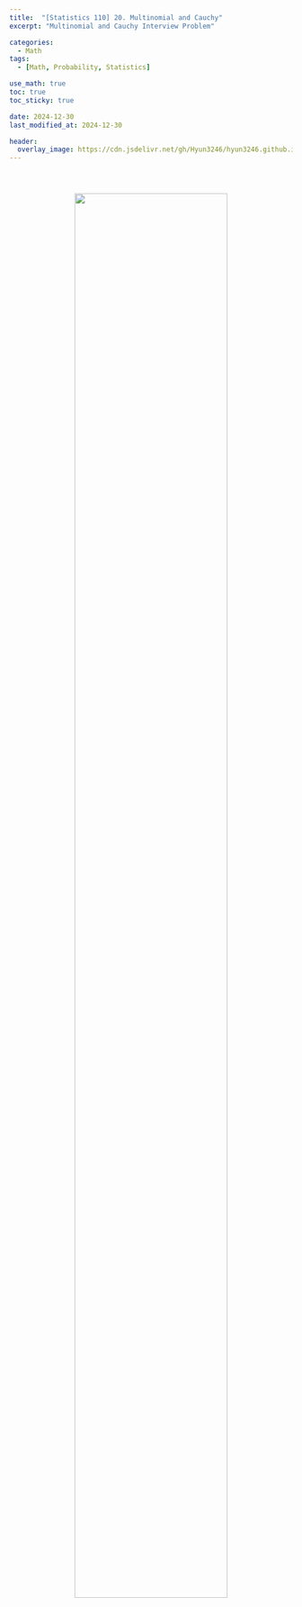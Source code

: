 ```yaml
---
title:  "[Statistics 110] 20. Multinomial and Cauchy"
excerpt: "Multinomial and Cauchy Interview Problem"

categories:
  - Math
tags:
  - [Math, Probability, Statistics]

use_math: true
toc: true
toc_sticky: true

date: 2024-12-30
last_modified_at: 2024-12-30

header:
  overlay_image: https://cdn.jsdelivr.net/gh/Hyun3246/hyun3246.github.io@master/image/overlay image/Statistics 110.png
---
```


<br/>
<figure style="display:block; text-align:center;">
  <img src="https://cdn.jsdelivr.net/gh/Hyun3246/Code-Warehouse@master/Statistics 110/Lec 20.png"
       style="width: 80%; height: auto; margin:10px">
</figure>
<br/>